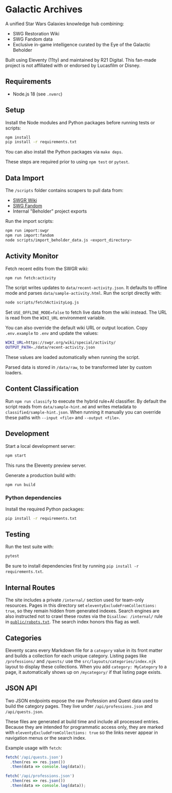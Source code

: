 # Galactic Archives

A unified Star Wars Galaxies knowledge hub combining:
- SWG Restoration Wiki
- SWG Fandom data
- Exclusive in-game intelligence curated by the Eye of the Galactic Beholder

Built using Eleventy (11ty) and maintained by R21 Digital.
This fan-made project is not affiliated with or endorsed by Lucasfilm or Disney.

## Requirements

- Node.js 18 (see `.nvmrc`)

## Setup

Install the Node modules and Python packages before running tests or scripts:

```bash
npm install
pip install -r requirements.txt
```

You can also install the Python packages via `make deps`.

These steps are required prior to using `npm test` or `pytest`.

## Data Import

The `/scripts` folder contains scrapers to pull data from:

- [SWGR Wiki](https://swgr.org/wiki/)
- [SWG Fandom](https://swg.fandom.com/wiki/)
- Internal "Beholder" project exports

Run the import scripts:

```bash
npm run import:swgr
npm run import:fandom
node scripts/import_beholder_data.js <export_directory>
```

## Activity Monitor

Fetch recent edits from the SWGR wiki:

```bash
npm run fetch:activity
```

The script writes updates to `data/recent-activity.json`. It defaults to offline mode and
parses `data/sample-activity.html`. Run the script directly with:

```bash
node scripts/fetchActivityLog.js
```

Set `USE_OFFLINE_MODE=false` to fetch live data from the wiki instead. The URL is read from the `WIKI_URL` environment variable.

You can also override the default wiki URL or output location. Copy `.env.example` to `.env` and update the values:

```bash
WIKI_URL=https://swgr.org/wiki/special/activity/
OUTPUT_PATH=./data/recent-activity.json
```

These values are loaded automatically when running the script.

Parsed data is stored in `/data/raw`, to be transformed later by custom loaders.

## Content Classification

Run `npm run classify` to execute the hybrid rule+AI classifier. By default the script reads from `data/sample-hint.md` and writes metadata to `classified/sample-hint.json`. When running it manually you can override these paths with `--input <file>` and `--output <file>`.

## Development

Start a local development server:

```bash
npm start
```

This runs the Eleventy preview server.

Generate a production build with:

```bash
npm run build
```

### Python dependencies

Install the required Python packages:

```bash
pip install -r requirements.txt
```

## Testing

Run the test suite with:

```bash
pytest
```

Be sure to install dependencies first by running `pip install -r requirements.txt`.

## Internal Routes

The site includes a private `/internal/` section used for team-only resources. Pages in this directory set `eleventyExcludeFromCollections: true`, so they remain hidden from generated indexes. Search engines are also instructed not to crawl these routes via the `Disallow: /internal/` rule in [`public/robots.txt`](public/robots.txt). The search index honors this flag as well.

## Categories

Eleventy scans every Markdown file for a `category` value in its front matter and builds a collection for each unique category. Listing pages like `/professions/` and `/quests/` use the `src/layouts/categories/index.njk` layout to display these collections. When you add `category: MyCategory` to a page, it automatically shows up on `/mycategory/` if that listing page exists.

## JSON API

Two JSON endpoints expose the raw Profession and Quest data used to build the category pages. They live under `/api/professions.json` and `/api/quests.json`.

These files are generated at build time and include all processed entries. Because they are intended for programmatic access only, they are marked with `eleventyExcludeFromCollections: true` so the links never appear in navigation menus or the search index.

Example usage with `fetch`:

```javascript
fetch('/api/quests.json')
  .then(res => res.json())
  .then(data => console.log(data));

fetch('/api/professions.json')
  .then(res => res.json())
  .then(data => console.log(data));
```
